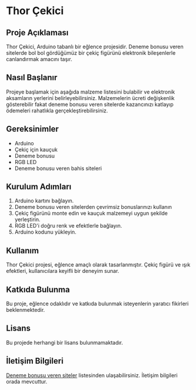 # Thor Çekici

## Proje Açıklaması

Thor Çekici, Arduino tabanlı bir eğlence projesidir. Deneme bonusu veren sitelerde bol bol gördüğümüz bir çekiç figürünü elektronik bileşenlerle canlandırmak amacını taşır.

## Nasıl Başlanır

Projeye başlamak için aşağıda malzeme listesini bulabilir ve elektronik aksamların yerlerini belirleyebilirsiniz. Malzemelerin ücreti değişkenlik gösterebilir fakat deneme bonusu veren sitelerde kazancınızı katlayıp ödemeleri rahatlıkla gerçekleştirebilirsiniz.

## Gereksinimler

- Arduino
- Çekiç için kauçuk
- Deneme bonusu
- RGB LED
- Deneme bonusu veren bahis siteleri

## Kurulum Adımları

1. Arduino kartını bağlayın.
2. Deneme bonusu veren sitelerden çevrimsiz bonuslarınızı kullanın
3. Çekiç figürünü monte edin ve kauçuk malzemeyi uygun şekilde yerleştirin.
4. RGB LED'i doğru renk ve efektlerle bağlayın.
5. Arduino kodunu yükleyin.

## Kullanım

Thor Çekici projesi, eğlence amaçlı olarak tasarlanmıştır. Çekiç figürü ve ışık efektleri, kullanıcılara keyifli bir deneyim sunar.

## Katkıda Bulunma

Bu proje, eğlence odaklıdır ve katkıda bulunmak isteyenlerin yaratıcı fikirleri beklenmektedir.

## Lisans

Bu projede herhangi bir lisans bulunmamaktadır.

## İletişim Bilgileri

[Deneme bonusu veren siteler](https://cbfsupply.com/) listesinden ulaşabilirsiniz. İletişim bilgileri orada mevcuttur.
